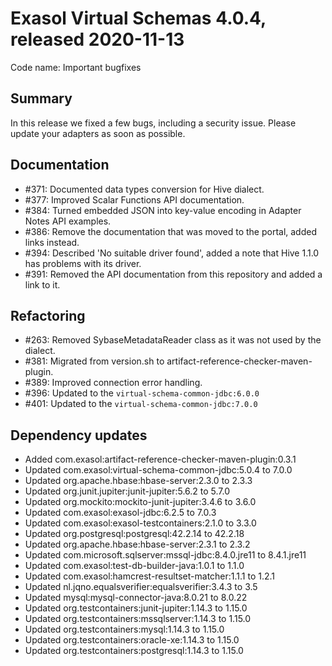 # Exasol Virtual Schemas 4.0.4, released 2020-11-13

Code name: Important bugfixes

## Summary

In this release we fixed a few bugs, including a security issue. Please update your adapters as soon as possible.

## Documentation

* #371: Documented data types conversion for Hive dialect.
* #377: Improved Scalar Functions API documentation.	
* #384: Turned embedded JSON into key-value encoding in Adapter Notes API examples.	
* #386: Remove the documentation that was moved to the portal, added links instead.
* #394: Described 'No suitable driver found', added a note that Hive 1.1.0 has problems with its driver.
* #391: Removed the API documentation from this repository and added a link to it.

## Refactoring

* #263: Removed SybaseMetadataReader class as it was not used by the dialect.
* #381: Migrated from version.sh to artifact-reference-checker-maven-plugin.
* #389: Improved connection error handling.
* #396: Updated to the `virtual-schema-common-jdbc:6.0.0`
* #401: Updated to the `virtual-schema-common-jdbc:7.0.0`

## Dependency updates

* Added com.exasol:artifact-reference-checker-maven-plugin:0.3.1
* Updated com.exasol:virtual-schema-common-jdbc:5.0.4 to 7.0.0
* Updated org.apache.hbase:hbase-server:2.3.0 to 2.3.3
* Updated org.junit.jupiter:junit-jupiter:5.6.2 to 5.7.0
* Updated org.mockito:mockito-junit-jupiter:3.4.6 to 3.6.0
* Updated com.exasol:exasol-jdbc:6.2.5 to 7.0.3
* Updated com.exasol:exasol-testcontainers:2.1.0 to 3.3.0
* Updated org.postgresql:postgresql:42.2.14 to 42.2.18
* Updated org.apache.hbase:hbase-server:2.3.1 to 2.3.2
* Updated com.microsoft.sqlserver:mssql-jdbc:8.4.0.jre11 to 8.4.1.jre11
* Updated com.exasol:test-db-builder-java:1.0.1 to 1.1.0
* Updated com.exasol:hamcrest-resultset-matcher:1.1.1 to 1.2.1
* Updated nl.jqno.equalsverifier:equalsverifier:3.4.3 to 3.5
* Updated mysql:mysql-connector-java:8.0.21 to 8.0.22
* Updated org.testcontainers:junit-jupiter:1.14.3 to 1.15.0
* Updated org.testcontainers:mssqlserver:1.14.3 to 1.15.0
* Updated org.testcontainers:mysql:1.14.3 to 1.15.0
* Updated org.testcontainers:oracle-xe:1.14.3 to 1.15.0
* Updated org.testcontainers:postgresql:1.14.3 to 1.15.0